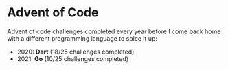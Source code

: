 # Advent of Code
Advent of code challenges completed every year before I come back home with a different programming language to spice it up:
 - 2020: **Dart** (18/25 challenges completed)
 - 2021: **Go** (10/25 challenges completed)
